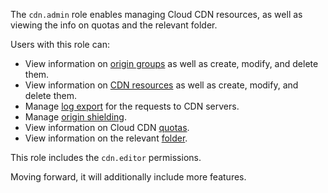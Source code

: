 The `cdn.admin` role enables managing Cloud CDN resources, as well as viewing the info on quotas and the relevant folder.

Users with this role can:
* View information on [origin groups](../../cdn/concepts/origins.md) as well as create, modify, and delete them.
* View information on [CDN resources](../../cdn/concepts/resource.md) as well as create, modify, and delete them.
* Manage [log export](../../cdn/concepts/logs.md) for the requests to CDN servers.
* Manage [origin shielding](../../cdn/concepts/origins-shielding.md).
* View information on Cloud CDN [quotas](../../cdn/concepts/limits.md#cdn-quotas).
* View information on the relevant [folder](../../resource-manager/concepts/resources-hierarchy.md#folder).

This role includes the `cdn.editor` permissions.

Moving forward, it will additionally include more features.